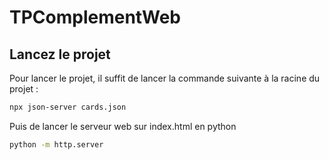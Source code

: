 # TPComplementWeb

## Lancez le projet

Pour lancer le projet, il suffit de lancer la commande suivante à la racine du projet :

```bash
npx json-server cards.json
```

Puis de lancer le serveur web sur index.html en python

```bash
python -m http.server
```
